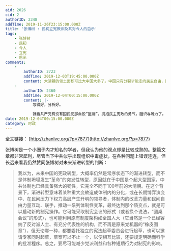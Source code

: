 ```yaml
---
aid: 2026
cid: 2
authorID: 2348
addTime: 2019-11-26T23:15:00.000Z
title: '张博树 : 民初立宪教训及其对今人的启示'
tags:
    - 张博树
    - 民初
    - 今人
    - 立宪
    - 启示
comments:
    -
        authorID: 2723
        addTime: 2019-12-03T19:45:00.000Z
        content: 大清朝的领土面积可比大中国大多了。中国只有分裂才能走向民主自由，因为各地的差别太大了，从经济发展水平和人口素质。
    -
        authorID: 2360
        addTime: 2019-12-04T00:15:00.000Z
        content: |-
            写得好，分析好。

            就看共产党有没有国民党那自脱“匪帽”，拥抱民主宪政的勇气，胆识与魄力了。
date: 2019-12-04T00:15:00.000Z
category: 时政
---
```


全文链接： [http://zhanlve.org/?p=7877](http://zhanlve.org/?p=7877)

张博树是一个小圈子内才知名的学者，但我认为他的观点却是比较成熟的。整篇文章都非常犀利，尽管当下中共似乎出现组织中毒症状，在各种问题上错误连连，但长远来看我仍然赞同张博树对未来渐进转型的判断：

> 我以为，未来中国的宪政转型，大概率仍然是常序状态下的渐进转型，而不是体制坍塌发生“革命”的突发性转型，原因就在于中国是个超大型国家，中共体制也已经具备强大的韧性，它完全不同于100年前的大清朝。在这个背景下，渐进转型意味着某种重大变故造成体制内的分化，或在长期博弈演变中、在民间压力下权力高层产生开明的领导者，体制内的改革力量和民间自由力量互动、联手，推动一系列体制性变革，最终达到那个质变点，就是可以启动新的制宪操作。它可能采取制宪会议的形式（或者换个说法，“圆桌会议”的形式），也可能利用原有制度架构如全国人大（它当然是一个已经容纳了反对派人士、有充分代表性的机构，而不再是原来党机器的“橡皮图章”），但无论哪一种，都要委托独立的宪法起草委员会进行起草，也可以邀请专家同时起草，草案可以不止一个，以便相互比较，还要规定明确而科学的批准程序。总之，要尽可能减少党派利益和各种短期行为对制宪的影响。

